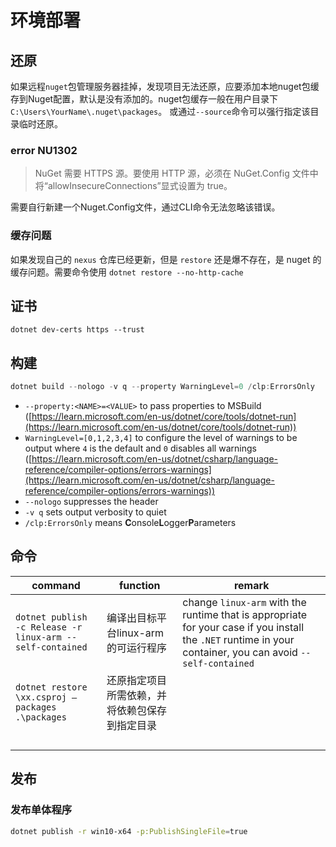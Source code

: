 # 环境部署

## 还原

如果远程`nuget`包管理服务器挂掉，发现项目无法还原，应要添加本地nuget包缓存到Nuget配置，默认是没有添加的。nuget包缓存一般在用户目录下`C:\Users\YourName\.nuget\packages`。
或通过`--source`命令可以强行指定该目录临时还原。



### error NU1302

> NuGet 需要 HTTPS 源。要使用 HTTP 源，必须在 NuGet.Config 文件中将“allowInsecureConnections”显式设置为 true。

需要自行新建一个Nuget.Config文件，通过CLI命令无法忽略该错误。


### 缓存问题

如果发现自己的 `nexus` 仓库已经更新，但是 `restore` 还是爆不存在，是 nuget 的缓存问题。需要命令使用 `dotnet restore --no-http-cache`


## 证书

`dotnet dev-certs https --trust`


## 构建

```csharp
dotnet build --nologo -v q --property WarningLevel=0 /clp:ErrorsOnly
```

- `--property:<NAME>=<VALUE>` to pass properties to MSBuild ([https://learn.microsoft.com/en-us/dotnet/core/tools/dotnet-run](https://learn.microsoft.com/en-us/dotnet/core/tools/dotnet-run))
- `WarningLevel=[0,1,2,3,4]` to configure the level of warnings to be output where `4` is the default and `0` disables all warnings ([https://learn.microsoft.com/en-us/dotnet/csharp/language-reference/compiler-options/errors-warnings](https://learn.microsoft.com/en-us/dotnet/csharp/language-reference/compiler-options/errors-warnings))
- `--nologo` suppresses the header
- `-v q` sets output verbosity to quiet
- `/clp:ErrorsOnly` means **C**onsole**L**ogger**P**arameters


## 命令

| command                                                   | function                | remark                                                                                                                                                      |
| --------------------------------------------------------- | ----------------------- | ----------------------------------------------------------------------------------------------------------------------------------------------------------- |
| `dotnet publish -c Release -r linux-arm --self-contained` | 编译出目标平台linux-arm的可运行程序  | change `linux-arm` with the runtime that is appropriate for your case if you install the `.NET` runtime in your container, you can avoid `--self-contained` |
| `dotnet restore \xx.csproj –packages .\packages`          | 还原指定项目所需依赖，并将依赖包保存到指定目录 |                                                                                                                                                             |
|                                                           |                         |                                                                                                                                                             |
|                                                           |                         |                                                                                                                                                             |
|                                                           |                         |                                                                                                                                                             |
|                                                           |                         |                                                                                                                                                             |



## 发布

### 发布单体程序

```bash
dotnet publish -r win10-x64 -p:PublishSingleFile=true
```
